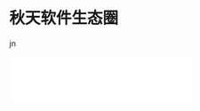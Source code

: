 # 秋天软件生态圈
jn
<iframe frameborder="no" border="0" marginwidth="0" marginheight="0" width=330 height=86 src="//music.163.com/outchain/player?type=2&id=1934251776&auto=1&height=66"></iframe>
